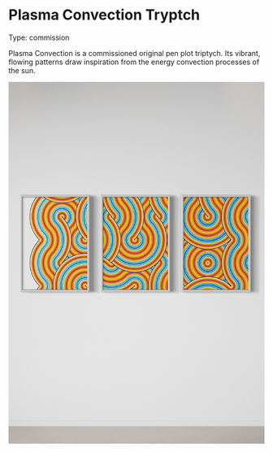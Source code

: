 # Plasma Convection Tryptch

Type: commission

Plasma Convection is a commissioned original pen plot triptych. Its vibrant, flowing patterns draw inspiration from the energy convection processes of the sun.

![ALL2.jpg](Plasma%20Convection%20Tryptch%20150a48ebf7d780c99aabfd521bcd465c/ALL2.jpg)